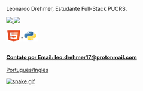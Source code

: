 Leonardo Drehmer, Estudante Full-Stack PUCRS.
<div>
   <a href="https://github.com/Leonardo-Drehmer">
   <img height="180em" src="https://github-readme-stats.vercel.app/api?username=Leonardo-Drehmer&show_icons=true&theme=tokyonight&include_all_commits=true&count_private=true"/>
   <img height="180em" src="https://github-readme-stats.vercel.app/api/top-langs/?username=Leonardo-Drehmer&layout=compact&langs_count=6&theme=tokyonight"/>
</div>
<div style="display: inline_block"><br>
  <img align="center" alt="HTML" height="30" width="40" src="https://raw.githubusercontent.com/devicons/devicon/master/icons/html5/html5-original.svg">
  <img align="center" alt="Python" height="30" width="40" src="https://raw.githubusercontent.com/devicons/devicon/master/icons/python/python-original.svg">
</div>
<div>   
<br><br>
  <strong>Contato por Email: leo.drehmer17@protonmail.com</strong>
<br>
<br>
 Português/Inglês
</div>
 
![snake gif](https://github.com/Leonardo-Drehmer/Leonardo-Drehmer/blob/output/github-contribution-grid-snake-dark.svg)
